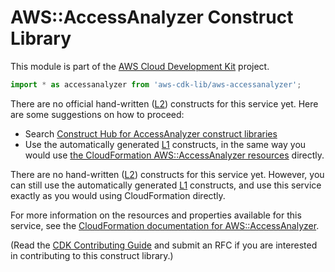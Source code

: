 # AWS::AccessAnalyzer Construct Library


This module is part of the [AWS Cloud Development Kit](https://github.com/aws/aws-cdk) project.

```ts nofixture
import * as accessanalyzer from 'aws-cdk-lib/aws-accessanalyzer';
```

<!--BEGIN CFNONLY DISCLAIMER-->

There are no official hand-written ([L2](https://docs.aws.amazon.com/cdk/latest/guide/constructs.html#constructs_lib)) constructs for this service yet. Here are some suggestions on how to proceed:

- Search [Construct Hub for AccessAnalyzer construct libraries](https://constructs.dev/search?q=accessanalyzer)
- Use the automatically generated [L1](https://docs.aws.amazon.com/cdk/latest/guide/constructs.html#constructs_l1_using) constructs, in the same way you would use [the CloudFormation AWS::AccessAnalyzer resources](https://docs.aws.amazon.com/AWSCloudFormation/latest/UserGuide/AWS_AccessAnalyzer.html) directly.


<!--BEGIN CFNONLY DISCLAIMER-->

There are no hand-written ([L2](https://docs.aws.amazon.com/cdk/latest/guide/constructs.html#constructs_lib)) constructs for this service yet. 
However, you can still use the automatically generated [L1](https://docs.aws.amazon.com/cdk/latest/guide/constructs.html#constructs_l1_using) constructs, and use this service exactly as you would using CloudFormation directly.

For more information on the resources and properties available for this service, see the [CloudFormation documentation for AWS::AccessAnalyzer](https://docs.aws.amazon.com/AWSCloudFormation/latest/UserGuide/AWS_AccessAnalyzer.html).

(Read the [CDK Contributing Guide](https://github.com/aws/aws-cdk/blob/master/CONTRIBUTING.md) and submit an RFC if you are interested in contributing to this construct library.)

<!--END CFNONLY DISCLAIMER-->
